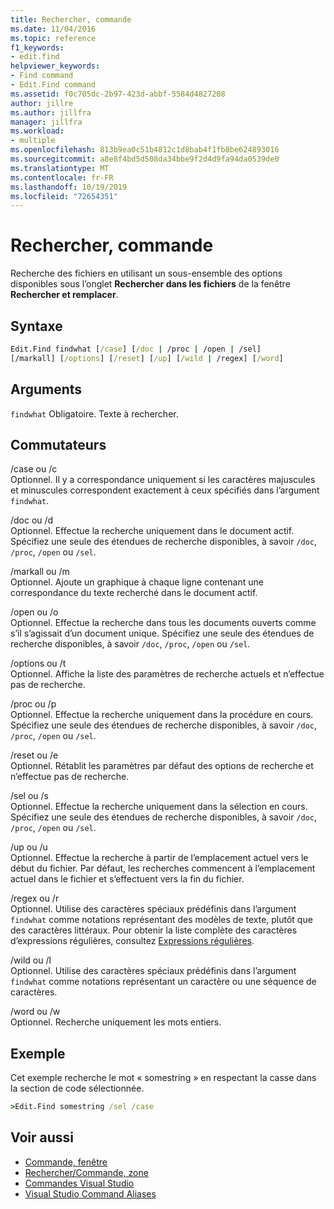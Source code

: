 ```yaml
---
title: Rechercher, commande
ms.date: 11/04/2016
ms.topic: reference
f1_keywords:
- edit.find
helpviewer_keywords:
- Find command
- Edit.Find command
ms.assetid: f0c705dc-2b97-423d-abbf-5584d4827208
author: jillre
ms.author: jillfra
manager: jillfra
ms.workload:
- multiple
ms.openlocfilehash: 813b9ea0c51b4812c1d8bab4f1fb8be624893016
ms.sourcegitcommit: a8e8f4bd5d508da34bbe9f2d4d9fa94da0539de0
ms.translationtype: MT
ms.contentlocale: fr-FR
ms.lasthandoff: 10/19/2019
ms.locfileid: "72654351"
---
```

# <a name="find-command"></a>Rechercher, commande
Recherche des fichiers en utilisant un sous-ensemble des options disponibles sous l’onglet **Rechercher dans les fichiers**  de la fenêtre **Rechercher et remplacer**.

## <a name="syntax"></a>Syntaxe

```cmd
Edit.Find findwhat [/case] [/doc | /proc | /open | /sel]
[/markall] [/options] [/reset] [/up] [/wild | /regex] [/word]
```

## <a name="arguments"></a>Arguments
`findwhat` Obligatoire. Texte à rechercher.

## <a name="switches"></a>Commutateurs
/case ou /c\
Optionnel. Il y a correspondance uniquement si les caractères majuscules et minuscules correspondent exactement à ceux spécifiés dans l’argument `findwhat`.

/doc ou /d\
Optionnel. Effectue la recherche uniquement dans le document actif. Spécifiez une seule des étendues de recherche disponibles, à savoir `/doc`, `/proc`, `/open` ou `/sel`.

/markall ou /m\
Optionnel. Ajoute un graphique à chaque ligne contenant une correspondance du texte recherché dans le document actif.

/open ou /o\
Optionnel. Effectue la recherche dans tous les documents ouverts comme s’il s’agissait d’un document unique. Spécifiez une seule des étendues de recherche disponibles, à savoir `/doc`, `/proc`, `/open` ou `/sel`.

/options ou /t\
Optionnel. Affiche la liste des paramètres de recherche actuels et n’effectue pas de recherche.

/proc ou /p\
Optionnel. Effectue la recherche uniquement dans la procédure en cours. Spécifiez une seule des étendues de recherche disponibles, à savoir `/doc`, `/proc`, `/open` ou `/sel`.

/reset ou /e\
Optionnel. Rétablit les paramètres par défaut des options de recherche et n’effectue pas de recherche.

/sel ou /s\
Optionnel. Effectue la recherche uniquement dans la sélection en cours. Spécifiez une seule des étendues de recherche disponibles, à savoir `/doc`, `/proc`, `/open` ou `/sel`.

/up ou /u\
Optionnel. Effectue la recherche à partir de l’emplacement actuel vers le début du fichier. Par défaut, les recherches commencent à l’emplacement actuel dans le fichier et s’effectuent vers la fin du fichier.

/regex ou /r\
Optionnel. Utilise des caractères spéciaux prédéfinis dans l’argument `findwhat` comme notations représentant des modèles de texte, plutôt que des caractères littéraux. Pour obtenir la liste complète des caractères d’expressions régulières, consultez [Expressions régulières](../../ide/using-regular-expressions-in-visual-studio.md).

/wild ou /l\
Optionnel. Utilise des caractères spéciaux prédéfinis dans l’argument `findwhat` comme notations représentant un caractère ou une séquence de caractères.

/word ou /w\
Optionnel. Recherche uniquement les mots entiers.

## <a name="example"></a>Exemple
Cet exemple recherche le mot « somestring » en respectant la casse dans la section de code sélectionnée.

```cmd
>Edit.Find somestring /sel /case
```

## <a name="see-also"></a>Voir aussi

- [Commande, fenêtre](../../ide/reference/command-window.md)
- [Rechercher/Commande, zone](../../ide/find-command-box.md)
- [Commandes Visual Studio](../../ide/reference/visual-studio-commands.md)
- [Visual Studio Command Aliases](../../ide/reference/visual-studio-command-aliases.md)